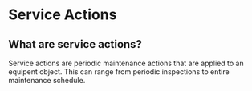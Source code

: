 # Service Actions

## What are service actions?
Service actions are periodic maintenance actions that are applied to an equipent object. This can range from periodic inspections to entire maintenance schedule.